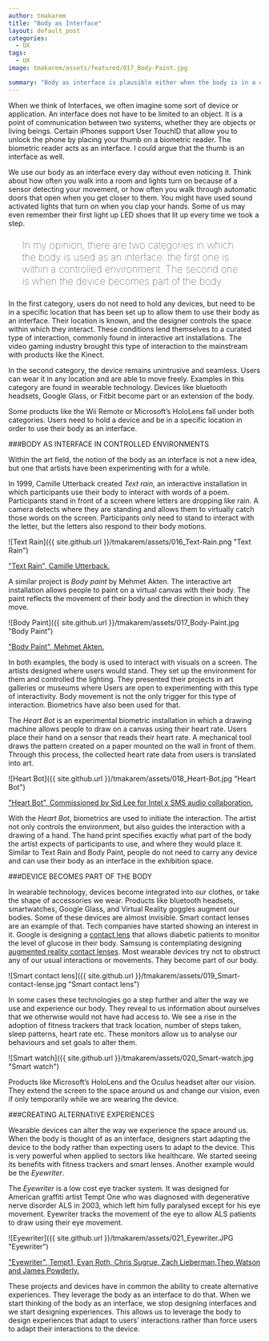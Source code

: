 ```yaml
---
author: tmakarem
title: "Body as Interface"
layout: default_post
categories:
  - UX
tags:
  - UX
image: tmakarem/assets/featured/017_Body-Paint.jpg

summary: "Body as interface is plausible either when the body is in a controlled environment or when the device becomes part of the body. Exploring this notion allows us to stop designing interfaces and start designing experiences."
---
```

When we think of Interfaces, we often imagine some sort of device or application. An interface does not have to be limited to an object. It is a point of communication between two systems, whether they are objects or living beings. Certain iPhones support User TouchID that allow you to unlock the phone by placing your thumb on a biometric reader. The biometric reader acts as an interface. I could argue that the thumb is an interface as well.

We use our body as an interface every day without even noticing it. Think about how often you walk into a room and lights turn on because of a sensor detecting your movement, or how often you walk through automatic doors that open when you get closer to them. You might have used sound activated lights that turn on when you clap your hands. Some of us may even remember their first light up LED shoes that lit up every time we took a step.

<p style="font-size: 140%; font-weight: 100; margin: 1.2em 1.4em;">
In my opinion, there are two categories in which the body is used as an interface: the first one is within a controlled environment. The second one is when the device becomes part of the body.
</p>

In the first category, users do not need to hold any devices, but need to be in a specific location that has been set up to allow them to use their body as an interface. Their location is known, and the designer controls the space within which they interact. These conditions lend themselves to a curated type of interaction, commonly found in interactive art installations. The video gaming industry brought this type of interaction to the mainstream with products like the Kinect.  

In the second category, the device remains unintrusive and seamless. Users can wear it in any location and are able to move freely. Examples in this category are found in wearable technology. Devices like bluetooth headsets, Google Glass, or Fitbit become part or an extension of the body.

Some products like the Wii Remote or Microsoft’s HoloLens fall under both categories. Users need to hold a device and be in a specific location in order to use their body as an interface.

###BODY AS INTERFACE IN CONTROLLED ENVIRONMENTS
<br/>

Within the art field, the notion of the body as an interface is not a new idea, but one that artists have been experimenting with for a while.

In 1999, Camille Utterback created *Text rain*, an interactive installation in which participants use their body to interact with words of a poem. Participants stand in front of a screen where letters are dropping like rain. A camera detects where they are standing and allows them to virtually catch those words on the screen. Participants only need to stand to interact with the letter, but the letters also respond to their body motions.

![Text Rain]({{ site.github.url }}/tmakarem/assets/016_Text-Rain.png "Text Rain")

["Text Rain", Camille Utterback.](http://camilleutterback.com/projects/text-rain/)

A similar project is *Body paint* by Mehmet Akten. The interactive art installation allows people to paint on a virtual canvas with their body. The paint reflects the movement of their body and the direction in which they move.

![Body Paint]({{ site.github.url }}/tmakarem/assets/017_Body-Paint.jpg "Body Paint")

["Body Paint", Mehmet Akten.](http://www.memo.tv/bodypaint/)

In both examples, the body is used to interact with visuals on a screen. The artists designed where users would stand. They set up the environment for them and controlled the lighting. They presented their projects in art galleries or museums where Users are open to experimenting with this type of interactivity. Body movement is not the only trigger for this type of interaction. Biometrics have also been used for that.

The *Heart Bot* is an experimental biometric installation in which a drawing machine allows people to draw on a canvas using their heart rate. Users place their hand on a sensor that reads their heart rate. A mechanical tool draws the pattern created on a paper mounted on the wall in front of them. Through this process, the collected heart rate data from users is translated into art.

![Heart Bot]({{ site.github.url }}/tmakarem/assets/018_Heart-Bot.jpg "Heart Bot")

["Heart Bot", Commissioned by Sid Lee for Intel x SMS audio collaboration.](http://sidlee.com/en/work/HEARTBOT/HEARTBOT)

With the *Heart Bot*, biometrics are used to initiate the interaction. The artist not only controls the environment, but also guides the interaction with a drawing of a hand. The hand print specifies exactly what part of the body the artist expects of participants to use, and where they would place it. Similar to Text Rain and Body Paint, people do not need to carry any device and can use their body as an interface in the exhibition space.

###DEVICE BECOMES PART OF THE BODY
<br/>

In wearable technology, devices become integrated into our clothes, or take the shape of accessories we wear.  Products like bluetooth headsets, smartwatches, Google Glass, and Virtual Reality goggles augment our bodies. Some of these devices are almost invisible. Smart contact lenses are an example of that. Tech companies have started showing an interest in it. Google is designing a [contact lens](http://www.independent.co.uk/life-style/gadgets-and-tech/google-licenses-smart-contact-lens-technology-to-help-diabetics-and-glasses-wearers-9607368.html) that allows diabetic patients to monitor the level of glucose in their body. Samsung is contemplating designing [augmented reality contact lenses](http://www.independent.co.uk/life-style/gadgets-and-tech/news/samsung-smart-contact-lenses-patent-a6971766.html). Most wearable devices try not to obstruct any of our usual interactions or movements. They become part of our body.

![Smart contact lens]({{ site.github.url }}/tmakarem/assets/019_Smart-contact-lense.jpg "Smart contact lens")

In some cases these technologies go a step further and alter the way we use and experience our body. They reveal to us information about ourselves that we otherwise would not have had access to. We see a rise in the adoption of fitness trackers that track location, number of steps taken, sleep patterns, heart rate etc. These monitors allow us to analyse our behaviours and set goals to alter them.

![Smart watch]({{ site.github.url }}/tmakarem/assets/020_Smart-watch.jpg "Smart watch")

Products like Microsoft’s HoloLens and the Oculus headset alter our vision. They extend the screen to the space around us and change our vision, even if only temporarily while we are wearing the device.

###CREATING ALTERNATIVE EXPERIENCES
<br/>

Wearable devices can alter the way we experience the space around us. When the body is thought of as an interface, designers start adapting the device to the body rather than expecting users to adapt to the device. This is very powerful when applied to sectors like healthcare. We started seeing its benefits with fitness trackers and smart lenses. Another example would be the *Eyewriter*.

The *Eyewriter* is a low cost eye tracker system. It was designed for American graffiti artist Tempt One who was diagnosed with degenerative nerve disorder ALS in 2003, which left him fully paralysed except for his eye movement. Eyewriter tracks the movement of the eye to allow ALS patients to draw using their eye movement.

![Eyewriter]({{ site.github.url }}/tmakarem/assets/021_Eyewriter.JPG "Eyewriter")

["Eyewriter", Tempt1, Evan Roth, Chris Sugrue, Zach Lieberman,Theo Watson and James Powderly.](http://www.eyewriter.org/)


These projects and devices have in common the ability to create alternative experiences. They leverage the body as an interface to do that. When we start thinking of the body as an interface, we stop designing interfaces and we start designing experiences. This allows us to leverage the body to design experiences that adapt to users’ interactions rather than force users to adapt their interactions to the device.
